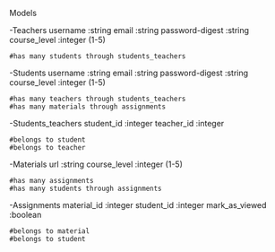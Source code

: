Models

  -Teachers
    username :string
    email :string
    password-digest :string
    course_level :integer (1-5)

    #has many students through students_teachers


  -Students
    username :string
    email :string
    password-digest :string
    course_level :integer (1-5)

    #has many teachers through students_teachers
    #has many materials through assignments


  -Students_teachers
    student_id :integer
    teacher_id :integer

    #belongs to student
    #belongs to teacher


  -Materials
    url :string
    course_level :integer (1-5)

    #has many assignments
    #has many students through assignments


  -Assignments
    material_id :integer
    student_id :integer
    mark_as_viewed :boolean

    #belongs to material
    #belongs to student
